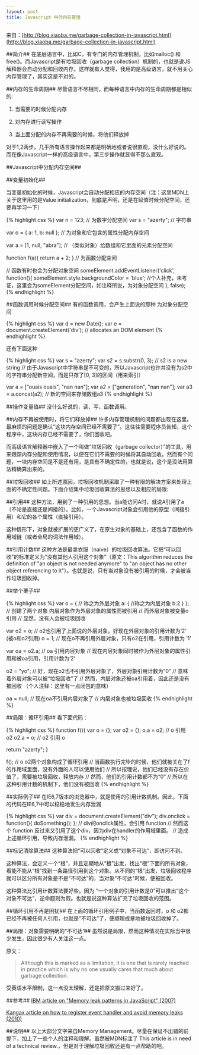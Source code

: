 ```yaml
---
layout: post
title: Javascript 中的内存管理
---
```


来自：[http://blog.xiaoba.me/garbage-collection-in-javascript.html](http://blog.xiaoba.me/garbage-collection-in-javascript.html)

##简介##
在底层语言中，比如C，有专门的内存管理机制，比如malloc() 和 free()。而Javascript是有垃圾回收（garbage collection）机制的，也就是说JS解释器会自动分配和回收内存。这样就有人觉得，我用的是高级语言，就不用关心内存管理了，其实这是不对的。

##内存的生命周期##
尽管语言不尽相同，而每种语言中内存的生命周期都是相似的:

1. 当需要的时候分配内存

2. 对内存进行读写操作

3. 当上面分配的内存不再需要的时候，将他们释放掉

对于1,2两步，几乎所有语言操作起来都是明确地或者说很直观，没什么好说的。而在像Javascript一样的高级语言中，第三步操作就显得不那么直观。

##Javascript中分配内存空间##

##变量初始化##

当变量初始化的时候，Javascript会自动分配相应的内存空间（注：这里MDN上关于这里用的是Value initialization，到底是声明，还是在赋值时候分配空间，还要再学习一下）

{% highlight css %}
var n = 123; //  为数字分配空间
var s = "azerty"; // 字符串

var o = {
  a: 1,
  b: null
}; // 为对象和它包含的属性分配内存空间

var a = [1, null, "abra"]; // （类似对象）给数组和它里面的元素分配空间

function f(a){
  return a + 2;
} // 为函数分配空间

//  函数有时也会为分配对象空间
someElement.addEventListener('click', function(){
  someElement.style.backgroundColor = 'blue'; //个人补充，未考证，这里会为someElement分配空间，如注释所说，为对象分配空间
}, false);
{% endhighlight %}

##函数调用时候分配空间##
有的函数调用，会产生上面说的那种 为对象分配空间

{% highlight css %}
var d = new Date();
var e = document.createElement('div'); // allocates an DOM element
{% endhighlight %}

还有下面这种

{% highlight css %}
var s = "azerty";
var s2 = s.substr(0, 3); // s2 is a new string
// 由于Javascript中字符串是不可变的，所以Javascript也许并没有为s2中的字符串分配新空间，而是只存了[0, 3]的区间（用来索引）

var a = ["ouais ouais", "nan nan"];
var a2 = ["generation", "nan nan"];
var a3 = a.concat(a2); // 新的空间来存储数组a3
{% endhighlight %}

##操作变量值##
没什么好说的，读、写、函数调用。

##内存不再被使用时，将它们释放掉##
许多内存管理机制的问题都出现在这里。最麻烦的问题是确认“这块内存空间已经不需要了”。这往往需要程序员告知，这个程序中，这块内存已经不需要了，你们回收吧。

而高级语言解释器中嵌入了一个叫做“垃圾回收（garbage collector）”的工具，用来跟踪内存分配和使用情况，以便在它们不需要的时候将其自动回收。然而有个问题，一块内存空间是不是还有用，是具有不确定性的，也就是说，这个是没法用算法精确算出来的。

##垃圾回收##
如上所述原因，垃圾回收机制采取了一种有限的解决方案来处理上面的不确定性问题。下面介绍集中垃圾回收算法的思想以及相应的局限:

##引用##
这种方法，用到了一种引用的思想。当a能访问A时，就说A引用了a（不论是直接还是间接的）。比如，一个Javascript对象会引用他的原型（间接引用）和它的各个属性（直接引用）。

这种情形下，对象就被扩展的更广义了，在原生对象的基础上，还包含了函数的作用域链（或者全局的词法作用域）。

##引用计数##
这种方法是最拿衣服（naive）的垃圾回收算法。它把“可以回收”的标准定义为“没有其他人引用这个对象”（原文：This algorithm reduces the definition of "an object is not needed anymore" to "an object has no other object referencing to it"）。也就是说，只有当对象没有被引用的时候，才会被当作垃圾回收掉。

##举个栗子##

{% highlight css %}
var o = { // 称之为外层对象
  a: { //称之为内层对象
    b:2
  }
}; //  创建了两个对象 内层对象作为外层对象的属性而被引用
// 而外层对象被变量o引用
// 显然，没有人会被垃圾回收

var o2 = o; // o2也引用了上面说的外层对象。好现在外层对象的引用计数为‘2’ (被o和o2引用)
o = 1; //  现在o不再引用外层对象，只有o2在引用，引用计数为 ‘1’

var oa = o2.a; // oa 引用内层对象
//  现在内层对象同时被作为外层对象的属性引用和被oa引用，引用计数为‘2’

o2 = "yo"; //  好，现在o2也不引用外层对象了，外层对象引用计数为“0”
// 意味着外层对象可以被“垃圾回收”了
// 然而，内层对象还被oa引用着，因此还是没有被回收 （个人注释：这里有一点闭包的意味）

oa = null; //  现在oa不引用内层对象了
// 内层对象也被垃圾回收
{% endhighlight %}

##局限：循环引用##
看下面代码：

{% highlight css %}
function f(){
  var o = {};
  var o2 = {};
  o.a = o2; // o 引用 o2
  o2.a = o; // o2 引用 o

  return "azerty";
}

f();
// o o2两个对象构成了循环引用 
// 当函数执行完毕的时候，他们就被关在了f的作用域里面，没有外面的人可以使用他们
// 所以按理说，他们已经没有存在价值了，需要被垃圾回收，释放内存
// 然而，他们的引用计数都不为“0”
// 所以在这种引用计数的机制下，他们没有被回收
{% endhighlight %}

##实际例子##
在IE6,7版本的浏览器中，就是使用的引用计数机制。因此，下面的代码在IE6,7中可以稳稳地发生内存泄漏

{% highlight css %}
var div = document.createElement("div");
div.onclick = function(){
  doSomething();
}; // div的onclick属性，会引用 function
// 然而这个 function 反过来又引用了这个div，因为div在handler的作用域里面。
// 造成上述循环引用，导致内存泄漏。 
{% endhighlight %}

##标记清除算法##
这种算法把“可以回收”定义成“对象不可达”，即访问不到。

这种算法，会定义一个“根”，并且定期地从“根”出发，找出“根”下面的所有对象，看能不能从“根”找到一条路径引用到这个对象。从不同的“根”出发，垃圾回收程序就可以区分所有对象是不是“不可达”的，当对象“不可达”时候，便被回收。

这种算法比引用计数算法要好些。因为 “一个对象的引用计数是0”可以推出“这个对象不可达”，逆命题则为假。也就是说这种算法扩充了垃圾回收的范围。

##循环引用不再是困扰##
在上面的循环引用例子中，当函数返回时，o 和 o2都已经不再被任何人引用，也就是“不可达”了，便顺理成章地被垃圾回收掉了。

##局限：对象需要明确的“不可达”##
虽然说是局限，然而这种情况在实际当中很少发生，因此很少有人关注这一点。

原文：

> Although this is marked as a limitation, it is one that is rarely reached in practice which is why no one usually cares that much about garbage collection.

受英语水平限制，这一点没太理解，还是把原文搬过来好了。

##参考##
[IBM article on "Memory leak patterns in JavaScript" (2007)](http://www.ibm.com/developerworks/web/library/wa-memleak/)

[Kangax article on how to register event handler and avoid memory leaks (2010)](http://msdn.microsoft.com/en-us/magazine/ff728624.aspx)

##说明##
以上大部分文字来自Memory Management。尽量在保证不出错的前提下，加上了一些个人的注释和理解。虽然被MDN标注了 This article is in need of a technical review.，但是对于理解垃圾回收还是有一点帮助的吧。
